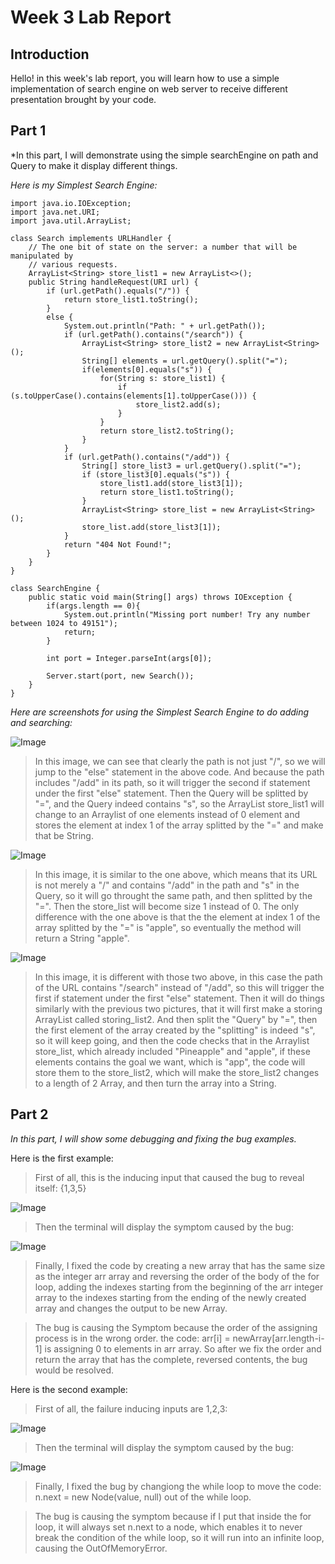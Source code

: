 # Week 3 Lab Report
## Introduction
Hello! in this week's lab report, you will learn how to use a simple implementation of search engine on web server to receive different presentation brought by your code. 
## Part 1
*In this part, I will demonstrate using the simple searchEngine on path and Query to make it display different things.

*Here is my Simplest Search Engine:*

```
import java.io.IOException;
import java.net.URI;
import java.util.ArrayList;

class Search implements URLHandler {
    // The one bit of state on the server: a number that will be manipulated by
    // various requests.
    ArrayList<String> store_list1 = new ArrayList<>();
    public String handleRequest(URI url) {
        if (url.getPath().equals("/")) {
            return store_list1.toString();
        }
        else {
            System.out.println("Path: " + url.getPath());
            if (url.getPath().contains("/search")) {
                ArrayList<String> store_list2 = new ArrayList<String>();
                String[] elements = url.getQuery().split("=");
                if(elements[0].equals("s")) {
                    for(String s: store_list1) {
                        if (s.toUpperCase().contains(elements[1].toUpperCase())) {
                            store_list2.add(s);
                        }
                    }
                    return store_list2.toString();
                }
            }
            if (url.getPath().contains("/add")) {
                String[] store_list3 = url.getQuery().split("=");
                if (store_list3[0].equals("s")) {
                    store_list1.add(store_list3[1]);
                    return store_list1.toString();
                }
                ArrayList<String> store_list = new ArrayList<String>();
                store_list.add(store_list3[1]);
            }
            return "404 Not Found!";
        }
    }
}

class SearchEngine {
    public static void main(String[] args) throws IOException {
        if(args.length == 0){
            System.out.println("Missing port number! Try any number between 1024 to 49151");
            return;
        }

        int port = Integer.parseInt(args[0]);

        Server.start(port, new Search());
    }
}
```
*Here are screenshots for using the Simplest Search Engine to do adding and searching:*

![Image](Pineapple.png)

> In this image, we can see that clearly the path is not just "/", so we will jump to the "else" statement in the above code. And because the path includes "/add" in its path, so it will trigger the second if statement under the first "else" statement. Then the Query will be splitted by "=", and the Query indeed contains "s", so the ArrayList store_list1 will change to an Arraylist of one elements instead of 0 element and stores the element at index 1 of the array splitted by the "=" and make that be String.

![Image](apple.png)

> In this image, it is similar to the one above, which means that its URL is not merely a "/" and contains "/add" in the path and "s" in the Query, so it will go throught the same path, and then splitted by the "=". Then the store_list will become size 1 instead of 0. The only difference with the one above is that the the element at index 1 of the array splitted by the "=" is "apple", so eventually the method will return a String "apple".

![Image](Query.png)

> In this image, it is different with those two above, in this case the path of the URL contains "/search" instead of "/add", so this will trigger the first if statement under the first "else" statement. Then it will do things similarly with the previous two pictures, that it will first make a storing ArrayList called storing_list2. And then split the "Query" by "=", then the first element of the array created by the "splitting" is indeed "s", so it will keep going, and then the code checks that in the Arraylist store_list, which already included "Pineapple" and "apple", if these elements contains the goal we want, which is "app", the code will store them to the store_list2, which will make the store_list2 changes to a length of 2 Array, and then turn the array into a  String.

## Part 2
*In this part, I will show some debugging and fixing the bug examples.*

Here is the first example:

> First of all, this is the inducing input that caused the bug to reveal itself: {1,3,5}

![Image](Array%20Inputs.png)

> Then the terminal will display the symptom caused by the bug:

![Image](Array%20Symptom.png)

> Finally, I fixed the code by creating a new array that has the same size as the integer arr array and reversing the order of the body of the for loop, adding the indexes starting from the beginning of the arr integer array to the indexes starting from the ending of the newly created array and changes the output to be new Array.

> The bug is causing the Symptom because the order of the assigning process is in the wrong order. the code: arr[i] = newArray[arr.length-i-1] is assigning 0 to elements in arr array. So after we fix the order and return the array that has the complete, reversed contents, the bug would be resolved. 

Here is the second example:
> First of all, the failure inducing inputs are 1,2,3:

![Image](Linked%20List%20Inputs.png)

> Then the terminal will display the symptom caused by the bug:

![Image](Linked%20List%20Symptom.png)

> Finally, I fixed the bug by changiong the while loop to move the code: n.next = new Node(value, null) out of the while loop.

> The bug is causing the symptom because if I put that inside the for loop, it will always set n.next to a node, which enables it to never break the condition of the while loop, so it will run into an infinite loop, causing the OutOfMemoryError.
